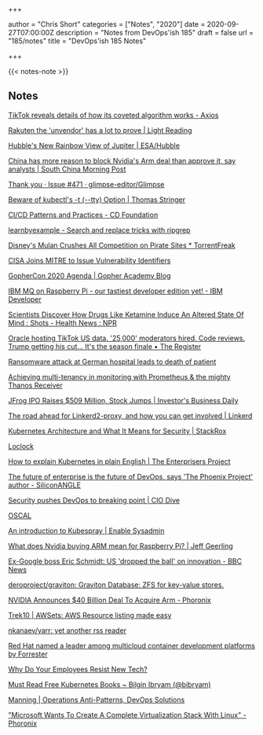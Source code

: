 +++

author = "Chris Short"
categories = ["Notes", "2020"]
date = 2020-09-27T07:00:00Z
description = "Notes from DevOps'ish 185"
draft = false
url = "185/notes"
title = "DevOps'ish 185 Notes"

+++

{{< notes-note >}}

## Notes

[TikTok reveals details of how its coveted algorithm works - Axios](https://www.axios.com/inside-tiktoks-killer-algorithm-52454fb2-6bab-405d-a407-31954ac1cf16.html?utm_source=Pointer&utm_campaign=13d6351f9b-ISSUE_205_COPY_01&utm_medium=email&utm_term=0_6ba2b83261-13d6351f9b-300312877)

[Rakuten the 'unvendor' has a lot to prove | Light Reading](https://www.lightreading.com/cloud-nativenfv/rakuten-unvendor-has-lot-to-prove/d/d-id/763998)

[Hubble's New Rainbow View of Jupiter | ESA/Hubble](https://www.spacetelescope.org/images/heic2017b/)

[China has more reason to block Nvidia's Arm deal than approve it, say analysts | South China Morning Post](https://www.scmp.com/tech/big-tech/article/3102030/china-has-more-reason-block-nvidias-arm-deal-approve-it-say-analysts)

[Thank you · Issue #471 · glimpse-editor/Glimpse](https://github.com/glimpse-editor/Glimpse/issues/471)

[Beware of kubectl's -t (--tty) Option | Thomas Stringer](https://trstringer.com/kubectl-tty-issues/)

[CI/CD Patterns and Practices - CD Foundation](https://cd.foundation/blog/2020/09/17/ci-cd-patterns-and-practices/)

[learnbyexample - Search and replace tricks with ripgrep](https://learnbyexample.github.io/substitution-with-ripgrep/)

[Disney's Mulan Crushes All Competition on Pirate Sites * TorrentFreak](https://torrentfreak.com/disneys-mulan-crushes-all-competition-on-pirate-sites-200917/)

[CISA Joins MITRE to Issue Vulnerability Identifiers](https://www.darkreading.com/vulnerabilities---threats/vulnerability-management/cisa-joins-mitre-to-issue-vulnerability-identifiers/d/d-id/1338930)

[GopherCon 2020 Agenda | Gopher Academy Blog](https://blog.gopheracademy.com/gophercon-2020-agenda/)

[IBM MQ on Raspberry Pi - our tastiest developer edition yet! - IBM Developer](https://developer.ibm.com/components/ibm-mq/blogs/ibm-mq-on-raspberry-pi-our-tastiest-developer-edition-yet/)

[Scientists Discover How Drugs Like Ketamine Induce An Altered State Of Mind : Shots - Health News : NPR](https://www.npr.org/sections/health-shots/2020/09/16/913565163/scientists-discover-way-to-induce-altered-state-of-mind-without-drugs)

[Oracle hosting TikTok US data. '25,000' moderators hired. Code reviews. Trump getting his cut... It's the season finale • The Register](https://www.theregister.com/2020/09/16/tiktok_oracle_trump/)

[Ransomware attack at German hospital leads to death of patient](https://www.bleepingcomputer.com/news/security/ransomware-attack-at-german-hospital-leads-to-death-of-patient/)

[Achieving multi-tenancy in monitoring with Prometheus & the mighty Thanos Receiver](https://www.infracloud.io/blogs/multi-tenancy-monitoring-thanos-receiver/)

[JFrog IPO Raises $509 Million, Stock Jumps | Investor's Business Daily](https://www.investors.com/news/technology/jfrog-ipo-raises-509-million-pricing-above-range/)

[The road ahead for Linkerd2-proxy, and how you can get involved | Linkerd](https://linkerd.io/2020/09/02/the-road-ahead-for-linkerd2-proxy/)

[Kubernetes Architecture and What It Means for Security | StackRox](https://www.stackrox.com/post/2020/09/kubernetes-architecture-and-what-it-means-for-security/)

[Loclock](https://www.ionstage.org/loclock/#QW1lcmljYS9OZXdfWW9yayxFdXJvcGUvTG9uZG9uLEFzaWEvVG9reW8)

[How to explain Kubernetes in plain English | The Enterprisers Project](https://enterprisersproject.com/article/2017/10/how-explain-kubernetes-plain-english)

[The future of enterprise is the future of DevOps, says 'The Phoenix Project' author - SiliconANGLE](https://siliconangle.com/2020/09/15/future-enterprise-future-devops-says-phoenix-project-author-datadriven2020/)

[Security pushes DevOps to breaking point | CIO Dive](https://www.ciodive.com/news/gartner-devops-security-risk-developers/585274/)

[OSCAL](https://pages.nist.gov/OSCAL/)

[An introduction to Kubespray | Enable Sysadmin](https://www.redhat.com/sysadmin/kubespray-deploy-kubernetes)

[What does Nvidia buying ARM mean for Raspberry Pi? | Jeff Geerling](https://www.jeffgeerling.com/blog/2020/what-does-nvidia-buying-arm-mean-raspberry-pi)

[Ex-Google boss Eric Schmidt: US 'dropped the ball' on innovation - BBC News](https://www.bbc.com/news/business-54100001)

[deroproject/graviton: Graviton Database: ZFS for key-value stores.](https://github.com/deroproject/graviton)

[NVIDIA Announces $40 Billion Deal To Acquire Arm - Phoronix](https://www.phoronix.com/scan.php?page=news_item&px=NVIDIA-Buying-Arm)

[Trek10 | AWSets: AWS Resource listing made easy](https://www.trek10.com/blog/awsets-aws-resource-listing-made-easy)

[nkanaev/yarr: yet another rss reader](https://github.com/nkanaev/yarr)

[Red Hat named a leader among multicloud container development platforms by Forrester](https://www.redhat.com/en/resources/forrester-wave-multicloud-container-platform-analyst-material)

[Why Do Your Employees Resist New Tech?](https://hbr.org/2020/08/why-do-your-employees-resist-new-tech?utm_medium=email&utm_source=newsletter_monthly&utm_campaign=technology_activesubs&utm_content=signinnudge&deliveryName=DM96385)

[Must Read Free Kubernetes Books ~ Bilgin Ibryam (@bibryam)](http://www.ofbizian.com/2020/09/must-read-free-kubernetes-books.html)

[Manning | Operations Anti-Patterns, DevOps Solutions](https://www.manning.com/books/operations-anti-patterns-devops-solutions)

["Microsoft Wants To Create A Complete Virtualization Stack With Linux" - Phoronix](https://www.phoronix.com/scan.php?page=news_item&px=Microsoft-Linux-Root-Partition)